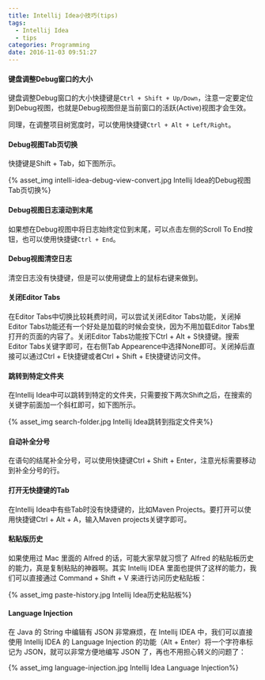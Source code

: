 ```yaml
---
title: Intellij Idea小技巧(tips)
tags:
  - Intellij Idea
  - tips
categories: Programming
date: 2016-11-03 09:51:27
---
```



#### 键盘调整Debug窗口的大小


键盘调整Debug窗口的大小快捷键是`Ctrl + Shift + Up/Down`，注意一定要定位到Debug视图，也就是Debug视图但是当前窗口的活跃(Active)视图才会生效。

<!-- more -->

同理，在调整项目树宽度时，可以使用快捷键`Ctrl + Alt + Left/Right`。

#### Debug视图Tab页切换

快捷键是Shift + Tab，如下图所示。

{% asset_img intelli-idea-debug-view-convert.jpg Intellij Idea的Debug视图Tab页切换%}

#### Debug视图日志滚动到末尾

如果想在Debug视图中将日志始终定位到末尾，可以点击左侧的Scroll To End按钮，也可以使用快捷键`Ctrl + End`。

#### Debug视图清空日志

清空日志没有快捷键，但是可以使用键盘上的鼠标右键来做到。

#### 关闭Editor Tabs

在Editor Tabs中切换比较耗费时间，可以尝试关闭Editor Tabs功能，关闭掉Editor Tabs功能还有一个好处是加载的时候会变快，因为不用加载Editor Tabs里打开的页面的内容了。关闭Editor Tabs功能按下Ctrl + Alt + S快捷键。搜索Editor Tabs关键字即可，在右侧Tab Appearence中选择None即可。关闭掉后直接可以通过Ctrl + E快捷键或者Ctrl + Shift + E快捷键访问文件。

#### 跳转到特定文件夹

在Intellij Idea中可以跳转到特定的文件夹，只需要按下两次Shift之后，在搜索的关键字前面加一个斜杠即可，如下图所示。

{% asset_img search-folder.jpg Intellij Idea跳转到指定文件夹%}

#### 自动补全分号

在语句的结尾补全分号，可以使用快捷键Ctrl + Shift + Enter，注意光标需要移动到补全分号的行。

#### 打开无快捷键的Tab

在Intellij Idea中有些Tab时没有快捷键的，比如Maven Projects。要打开可以使用快捷键Ctrl + Alt + A，输入Maven projects关键字即可。

#### 粘贴版历史

如果使用过 Mac 里面的 Alfred 的话，可能大家早就习惯了 Alfred 的粘贴板历史的能力，真是复制粘贴的神器啊。其实 Intellij IDEA 里面也提供了这样的能力，我们可以直接通过 Command + Shift + V 来进行访问历史粘贴板：

{% asset_img paste-history.jpg Intellij Idea历史粘贴板%}

#### Language Injection

在 Java 的 String 中编辑有 JSON 非常麻烦，在 Intellij IDEA 中，我们可以直接使用 Intellij IDEA 的 Language Injection 的功能（Alt + Enter）将一个字符串标记为 JSON，就可以非常方便地编写 JSON 了，再也不用担心转义的问题了：

{% asset_img language-injection.jpg Intellij Idea Language Injection%}
